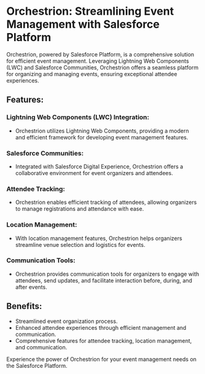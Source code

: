 # Orchestrion: Streamlining Event Management with Salesforce Platform

Orchestrion, powered by Salesforce Platform, is a comprehensive solution for efficient event management. Leveraging Lightning Web Components (LWC) and Salesforce Communities, Orchestrion offers a seamless platform for organizing and managing events, ensuring exceptional attendee experiences.

## Features:

### Lightning Web Components (LWC) Integration:
- Orchestrion utilizes Lightning Web Components, providing a modern and efficient framework for developing event management features.

### Salesforce Communities:
- Integrated with Salesforce Digital Experience, Orchestrion offers a collaborative environment for event organizers and attendees.

### Attendee Tracking:
- Orchestrion enables efficient tracking of attendees, allowing organizers to manage registrations and attendance with ease.

### Location Management:
- With location management features, Orchestrion helps organizers streamline venue selection and logistics for events.

### Communication Tools:
- Orchestrion provides communication tools for organizers to engage with attendees, send updates, and facilitate interaction before, during, and after events.

## Benefits:
- Streamlined event organization process.
- Enhanced attendee experiences through efficient management and communication.
- Comprehensive features for attendee tracking, location management, and communication.

Experience the power of Orchestrion for your event management needs on the Salesforce Platform.
